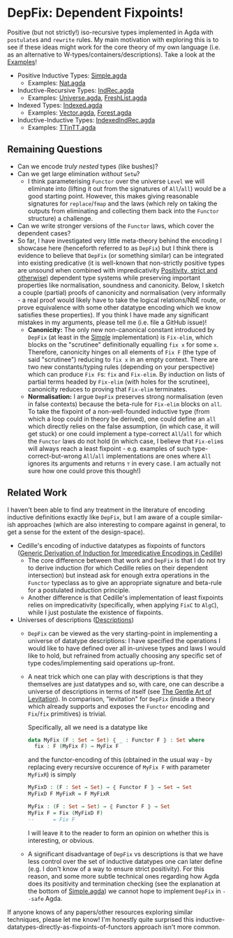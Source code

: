 # DepFix: Dependent Fixpoints!

Positive (but not strictly!) iso-recursive types implemented in Agda with `postulate`s and `rewrite` rules. My main motivation with exploring this is to see if these ideas might work for the core theory of my own language (i.e. as an alternative to W-types/containers/descriptions). Take a look at the [Examples](./src/Examples)!

- Positive Inductive Types: [Simple.agda](./src/Simple.agda)
  - Examples: [Nat.agda](./src/Examples/Nat.agda)
- Inductive-Recursive Types: [IndRec.agda](./src/IndRec.agda)
  - Examples: [Universe.agda](./src/Examples/Universe.agda), [FreshList.agda](.//src/Examples/FreshList.agda)
- Indexed Types: [Indexed.agda](./src/Indexed.agda)
  - Examples: [Vector.agda](./src/Examples/Vector.agda), [Forest.agda](./src/Examples/Forest.agda)
- Inductive-Inductive Types: [IndexedIndRec.agda](./src/IndexedIndRec.agda) 
  - Examples: [TTinTT.agda](./src/Examples/TTinTT.agda)

## Remaining Questions

- Can we encode *truly nested* types (like bushes)?
- Can we get large elimination *without* `Setω`?
  - I think parameterising `Functor` over the universe `Level` we will eliminate into (lifting it out from the signatures of `All`/`all`) would be a good starting point. However, this makes giving reasonable signatures for `replace`/`fmap` and the laws (which rely on taking the outputs from eliminating and collecting them back into the `Functor` structure) a challenge.
- Can we write stronger versions of the `Functor` laws, which cover the dependent cases?
- So far, I have investigated very little meta-theory behind the encoding I showcase here (henceforth referred to as `DepFix`) but I think there is evidence to believe that `DepFix` (or something similar) can be integrated into existing predicative (it is well-known that non-strictly positive types are unsound when combined with impredicativity [Positivity, strict and otherwise](https://counterexamples.org/strict-positivity.html)) dependent type systems while preserving important properties like normalisation, soundness and canonicity. Below, I sketch a couple (partial) proofs of canonicity and normalisation (very informally - a real proof would likely have to take the logical relations/NbE route, or prove equivalence with some other datatype encoding which we know satisfies these properties). If you think I have made any significant mistakes in my arguments, please tell me (i.e. file a GitHub issue)!
  - **Canonicity:** The only new non-canonical constant introduced by `DepFix` (at least in the [Simple](./src/Simple.agda) implementation) is `Fix-elim`, which blocks on the "scrutinee" definitionally equalling `fix x` for some `x`. Therefore, canonicity hinges on all elements of `Fix F` (the type of said "scrutinee") reducing to `fix x` in an empty context. There are two new constants/typing rules (depending on your perspective) which can produce `Fix F`s: `fix` and `Fix-elim`. By induction on lists of partial terms headed by `Fix-elim` (with holes for the scrutinee), canonicity reduces to proving that `Fix-elim` terminates.
  - **Normalisation:** I argue `DepFix` preserves strong normalisation (even in false contexts) because the beta-rule for `Fix-elim` blocks on `all`. To take the fixpoint of a non-well-founded inductive type (from which a loop could in theory be derived), one could define an `all` which directly relies on the false assumption, (in which case, it will get stuck) or one could implement a type-correct `All`/`all` for which the `Functor` laws do not hold (in which case, I believe that `Fix-elim`s will always reach a least fixpoint - e.g. examples of such type-correct-but-wrong `All`/`all` implementations are ones where `All` ignores its arguments and returns `⊤` in every case. I am actually not sure how one could prove this though!)


## Related Work

I haven't been able to find any treatment in the literature of encoding inductive definitions exactly like `DepFix`, but I am aware of a couple similar-ish approaches (which are also interesting to compare against in general, to get a sense for the extent of the design-space).
- Cedille's encoding of inductive datatypes as fixpoints of functors ([Generic Derivation of Induction for Impredicative Encodings in Cedille](https://homepage.divms.uiowa.edu/~astump/papers/cpp-2018.pdf))
  - The core difference between that work and `DepFix` is that I do not try to derive induction (for which Cedille relies on their dependent intersection) but instead ask for enough extra operations in the `Functor` typeclass as to give an appropriate signature and beta-rule for a postulated induction principle.  
  - Another difference is that Cedille's implementation of least fixpoints relies on impredicativity (specifically, when applying `FixC` to `AlgC`), while I just postulate the existence of fixpoints.
- Universes of descriptions ([Descriptions](https://effectfully.blogspot.com/2016/04/descriptions.html))
  - `DepFix` can be viewed as the very starting-point in implementing a universe of datatype descriptions: I have specified the operations I would like to have defined over all in-univese types and laws I would like to hold, but refrained from actually choosing any specific set of type codes/implementing said operations up-front. 
  - A neat trick which one can play with descriptions is that they themselves are just datatypes and so, with care, one can describe a universe of descriptions in terms of itself (see [The Gentle Art of Levitation](https://personal.cis.strath.ac.uk/conor.mcbride/levitation.pdf)). In comparison, "levitation" for `DepFix` (inside a theory which already supports and exposes the `Functor` encoding and `Fix`/`fix` primitives) is trivial.

    Specifically, all we need is a datatype like
    ```agda
    data MyFix (F : Set → Set) ⦃ _ : Functor F ⦄ : Set where
      fix : F (MyFix F) → MyFix F
    ```
    and the functor-encoding of this (obtained in the usual way - by replacing every recursive occurence of `MyFix F` with parameter `MyFixR`) is simply

    ```agda
    MyFixD : (F : Set → Set) → ⦃ Functor F ⦄ → Set → Set
    MyFixD F MyFixR = F MyFixR

    MyFix : (F : Set → Set) → ⦃ Functor F ⦄ → Set
    MyFix F = Fix (MyFixD F)
    --      = Fix F
    ```
    I will leave it to the reader to form an opinion on whether this is interesting, or obvious.
  - A significant disadvantage of `DepFix` vs descriptions is that we have less control over the set of inductive datatypes one can later define (e.g. I don't know of a way to ensure strict positivity). For this reason, and some more subtle technical ones regarding how Agda does its positivity and termination checking (see the explanation at the bottom of [Simple.agda](./src/Simple.agda)) we cannot hope to implement `DepFix` in `--safe` Agda.

If anyone knows of any papers/other resources exploring similar techniques, please let me know! I'm honestly quite surprised this inductive-datatypes-directly-as-fixpoints-of-functors approach isn't more common.
